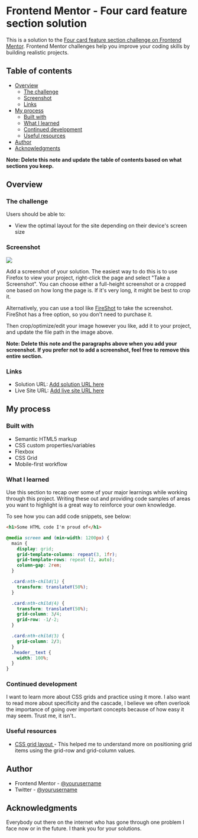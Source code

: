 # Frontend Mentor - Four card feature section solution

This is a solution to the [Four card feature section challenge on Frontend Mentor](https://www.frontendmentor.io/challenges/four-card-feature-section-weK1eFYK). Frontend Mentor challenges help you improve your coding skills by building realistic projects.

## Table of contents

- [Overview](#overview)
  - [The challenge](#the-challenge)
  - [Screenshot](#screenshot)
  - [Links](#links)
- [My process](#my-process)
  - [Built with](#built-with)
  - [What I learned](#what-i-learned)
  - [Continued development](#continued-development)
  - [Useful resources](#useful-resources)
- [Author](#author)
- [Acknowledgments](#acknowledgments)

**Note: Delete this note and update the table of contents based on what sections you keep.**

## Overview

### The challenge

Users should be able to:

- View the optimal layout for the site depending on their device's screen size

### Screenshot

![](./screenshot.jpg)

Add a screenshot of your solution. The easiest way to do this is to use Firefox to view your project, right-click the page and select "Take a Screenshot". You can choose either a full-height screenshot or a cropped one based on how long the page is. If it's very long, it might be best to crop it.

Alternatively, you can use a tool like [FireShot](https://getfireshot.com/) to take the screenshot. FireShot has a free option, so you don't need to purchase it.

Then crop/optimize/edit your image however you like, add it to your project, and update the file path in the image above.

**Note: Delete this note and the paragraphs above when you add your screenshot. If you prefer not to add a screenshot, feel free to remove this entire section.**

### Links

- Solution URL: [Add solution URL here](https://your-solution-url.com)
- Live Site URL: [Add live site URL here](https://your-live-site-url.com)

## My process

### Built with

- Semantic HTML5 markup
- CSS custom properties/variables
- Flexbox
- CSS Grid
- Mobile-first workflow

### What I learned

Use this section to recap over some of your major learnings while working through this project. Writing these out and providing code samples of areas you want to highlight is a great way to reinforce your own knowledge.

To see how you can add code snippets, see below:

```html
<h1>Some HTML code I'm proud of</h1>
```

```css
@media screen and (min-width: 1200px) {
  main {
    display: grid;
    grid-template-columns: repeat(3, 1fr);
    grid-template-rows: repeat (2, auto);
    column-gap: 2rem;
  }

  .card:nth-child(1) {
    transform: translateY(50%);
  }

  .card:nth-child(4) {
    transform: translateY(50%);
    grid-column: 3/4;
    grid-row: -1/-2;
  }

  .card:nth-child(3) {
    grid-column: 2/3;
  }
  .header__text {
    width: 100%;
  }
}
```

### Continued development

I want to learn more about CSS grids and practice using it more.
I also want to read more about specificity and the cascade, I believe we often overlook the importance of going over important concepts because of how easy it may seem. Trust me, it isn't..

### Useful resources

- [CSS grid layout ](https://css-tricks.com/snippets/css/complete-guide-grid/) - This helped me to understand more on positioning grid items using the grid-row and grid-column values.

## Author

- Frontend Mentor - [@yourusername](https://www.frontendmentor.io/profile/Mowblow)
- Twitter - [@yourusername](https://www.twitter.com/moblazer005)

## Acknowledgments

Everybody out there on the internet who has gone through one problem I face now or in the future. I thank you for your solutions.

